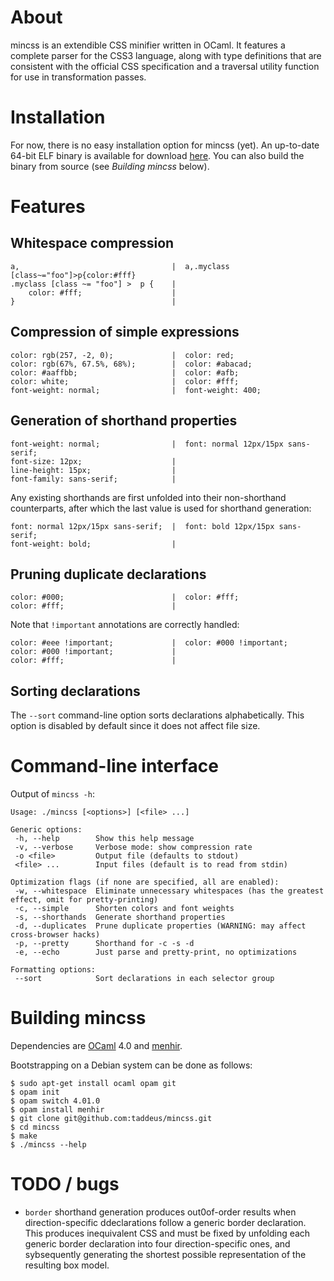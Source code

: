 About
=====

mincss is an extendible CSS minifier written in OCaml. It features a complete
parser for the CSS3 language, along with type definitions that are consistent
with the official CSS specification and a traversal utility function for use in
transformation passes.


Installation
============

For now, there is no easy installation option for mincss (yet). An up-to-date
64-bit ELF binary is available for download
[here](http://mincss.tkroes.nl/mincss). You can also build the binary from
source (see *Building mincss* below).


Features
========

Whitespace compression
----------------------

    a,                                  |  a,.myclass [class~="foo"]>p{color:#fff}
    .myclass [class ~= "foo"] >  p {    |
        color: #fff;                    |
    }                                   |

Compression of simple expressions
---------------------------------

    color: rgb(257, -2, 0);             |  color: red;
    color: rgb(67%, 67.5%, 68%);        |  color: #abacad;
    color: #aaffbb;                     |  color: #afb;
    color: white;                       |  color: #fff;
    font-weight: normal;                |  font-weight: 400;

Generation of shorthand properties
----------------------------------

    font-weight: normal;                |  font: normal 12px/15px sans-serif;
    font-size: 12px;                    |
    line-height: 15px;                  |
    font-family: sans-serif;            |

Any existing shorthands are first unfolded into their non-shorthand
counterparts, after which the last value is used for shorthand generation:

    font: normal 12px/15px sans-serif;  |  font: bold 12px/15px sans-serif;
    font-weight: bold;                  |

Pruning duplicate declarations
------------------------------

    color: #000;                        |  color: #fff;
    color: #fff;                        |

Note that `!important` annotations are correctly handled:

    color: #eee !important;             |  color: #000 !important;
    color: #000 !important;             |
    color: #fff;                        |

Sorting declarations
--------------------
The `--sort` command-line option sorts declarations alphabetically. This option
is disabled by default since it does not affect file size.


Command-line interface
======================
Output of `mincss -h`:

    Usage: ./mincss [<options>] [<file> ...]

    Generic options:
     -h, --help        Show this help message
     -v, --verbose     Verbose mode: show compression rate
     -o <file>         Output file (defaults to stdout)
     <file> ...        Input files (default is to read from stdin)

    Optimization flags (if none are specified, all are enabled):
     -w, --whitespace  Eliminate unnecessary whitespaces (has the greatest effect, omit for pretty-printing)
     -c, --simple      Shorten colors and font weights
     -s, --shorthands  Generate shorthand properties
     -d, --duplicates  Prune duplicate properties (WARNING: may affect cross-browser hacks)
     -p, --pretty      Shorthand for -c -s -d
     -e, --echo        Just parse and pretty-print, no optimizations

    Formatting options:
     --sort            Sort declarations in each selector group


Building mincss
===============

Dependencies are [OCaml](https://ocaml.org/docs/install.html) 4.0 and
[menhir](http://cristal.inria.fr/~fpottier/menhir/).

Bootstrapping on a Debian system can be done as follows:

    $ sudo apt-get install ocaml opam git
    $ opam init
    $ opam switch 4.01.0
    $ opam install menhir
    $ git clone git@github.com:taddeus/mincss.git
    $ cd mincss
    $ make
    $ ./mincss --help


TODO / bugs
===========

- `border` shorthand generation produces out0of-order results when
  direction-specific ddeclarations follow a generic border declaration. This
  produces inequivalent CSS and must be fixed by unfolding each generic border
  declaration into four direction-specific ones, and sybsequently generating
  the shortest possible representation of the resulting box model.
